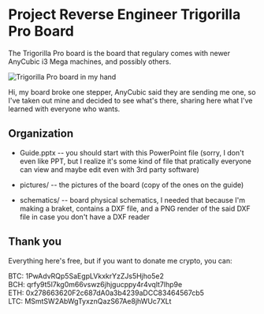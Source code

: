 # Project Reverse Engineer Trigorilla Pro Board

The Trigorilla Pro board is the board that regulary comes with newer AnyCubic i3 Mega machines, and possibly others.

![Trigorilla Pro board in my hand](./blob/master/hero.jpg)

Hi, my board broke one stepper, AnyCubic said they are sending me one, so I've taken out mine
and decided to see what's there, sharing here what I've learned with everyone who wants.

## Organization

  - Guide.pptx -- you should start with this PowerPoint file (sorry, I don't even like PPT, but
  I realize it's some kind of file that pratically everyone can view and maybe edit even with
  3rd party software)

  - pictures/ -- the pictures of the board (copy of the ones on the guide)

  - schematics/ -- board physical schematics, I needed that because I'm making a braket,
  contains a DXF file, and a PNG render of the said DXF file in case you don't have a DXF reader

  ## Thank you

  Everything here's free, but if you want to donate me crypto, you can:

  BTC: 1PwAdvRQp5SaEgpLVkxkrYzZJs5Hjho5e2 \
  BCH: qrfy9t5l7kg0m66vswz6jhjgucppy4r4vqlt7lhp9e \
  ETH: 0x278663620F2c687dA0a3b4239aDCC83464567cb5 \
  LTC: MSmtSW2AbWgTyxznQazS67Ae8jhWUc7XLt
